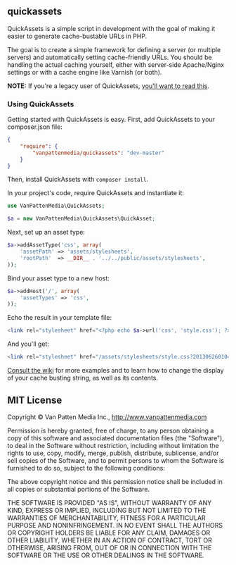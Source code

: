 ## quickassets

QuickAssets is a simple script in development with the goal of making it easier to generate cache-bustable URLs in PHP.

The goal is to create a simple framework for defining a server (or multiple servers) and automatically setting cache-friendly URLs. You should be handling the actual caching yourself, either with server-side Apache/Nginx settings or with a cache engine like Varnish (or both).

**NOTE:** If you're a legacy user of QuickAssets, [you'll want to read this](https://github.com/vanpattenmedia/quickassets/wiki/Upgrading-to-QuickAssets-1.0).

### Using QuickAssets

Getting started with QuickAssets is easy. First, add QuickAssets to your composer.json file:

```json
{
	"require": {
		"vanpattenmedia/quickassets": "dev-master"
	}
}
```

Then, install QuickAssets with `composer install`.

In your project's code, require QuickAssets and instantiate it:

```php
use VanPattenMedia\QuickAssets;

$a = new VanPattenMedia\QuickAssets\QuickAsset;
```

Next, set up an asset type:

```php
$a->addAssetType('css', array(
	'assetPath' => 'assets/stylesheets',
	'rootPath'  => __DIR__ . '../../public/assets/stylesheets',
));
```

Bind your asset type to a new host:

```php
$a->addHost('/', array(
	'assetTypes' => 'css',
));
```

Echo the result in your template file:

```php
<link rel="stylesheet" href="<?php echo $a->url('css', 'style.css'); ?>">
```

And you'll get:

```php
<link rel="stylesheet" href="/assets/stylesheets/style.css?20130626010446">
```

[Consult the wiki](https://github.com/vanpattenmedia/quickassets/wiki) for more examples and to learn how to change the display of your cache busting string, as well as its contents.

## MIT License
Copyright © Van Patten Media Inc., <http://www.vanpattenmedia.com>

Permission is hereby granted, free of charge, to any person obtaining a copy of this software and associated documentation files (the "Software"), to deal in the Software without restriction, including without limitation the rights to use, copy, modify, merge, publish, distribute, sublicense, and/or sell copies of the Software, and to permit persons to whom the Software is furnished to do so, subject to the following conditions:

The above copyright notice and this permission notice shall be included in all copies or substantial portions of the Software.

THE SOFTWARE IS PROVIDED "AS IS", WITHOUT WARRANTY OF ANY KIND, EXPRESS OR IMPLIED, INCLUDING BUT NOT LIMITED TO THE WARRANTIES OF MERCHANTABILITY, FITNESS FOR A PARTICULAR PURPOSE AND NONINFRINGEMENT. IN NO EVENT SHALL THE AUTHORS OR COPYRIGHT HOLDERS BE LIABLE FOR ANY CLAIM, DAMAGES OR OTHER LIABILITY, WHETHER IN AN ACTION OF CONTRACT, TORT OR OTHERWISE, ARISING FROM, OUT OF OR IN CONNECTION WITH THE SOFTWARE OR THE USE OR OTHER DEALINGS IN THE SOFTWARE.
